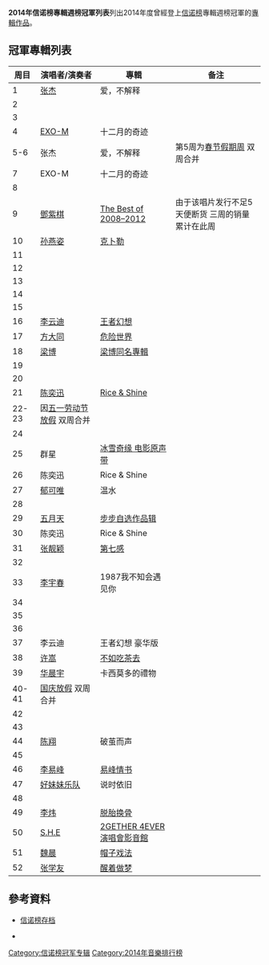 **2014年信诺榜專輯週榜冠軍列表**列出2014年度曾經登上[信诺榜](../Page/信诺榜.md "wikilink")專輯週榜冠軍的[專輯作品](../Page/音樂專輯.md "wikilink")。

## 冠軍專輯列表

| 周目    | 演唱者/演奏者                                                      | 專輯                                                                                  | 备注                                                            |
| ----- | ------------------------------------------------------------ | ----------------------------------------------------------------------------------- | ------------------------------------------------------------- |
| 1     | [张杰](https://zh.wikipedia.org/wiki/张杰_\(中国大陆歌手\) "wikilink") | 爱，不解释                                                                               |                                                               |
| 2     |                                                              |                                                                                     |                                                               |
| 3     |                                                              |                                                                                     |                                                               |
| 4     | [EXO-M](../Page/EXO-M.md "wikilink")                         | 十二月的奇迹                                                                              |                                                               |
| 5-6   | 张杰                                                           | 爱，不解释                                                                               | 第5周为[春节假期周](https://zh.wikipedia.org/wiki/春节 "wikilink") 双周合并 |
| 7     | EXO-M                                                        | 十二月的奇迹                                                                              |                                                               |
| 8     |                                                              |                                                                                     |                                                               |
| 9     | [鄧紫棋](https://zh.wikipedia.org/wiki/鄧紫棋 "wikilink")          | [The Best of 2008–2012](../Page/The_Best_of_2008–2012.md "wikilink")                | 由于该唱片发行不足5天便断货 三周的销量累计在此周                                     |
| 10    | [孙燕姿](../Page/孙燕姿.md "wikilink")                             | [克卜勒](../Page/克卜勒_\(孫燕姿專輯\).md "wikilink")                                          |                                                               |
| 11    |                                                              |                                                                                     |                                                               |
| 12    |                                                              |                                                                                     |                                                               |
| 13    |                                                              |                                                                                     |                                                               |
| 14    |                                                              |                                                                                     |                                                               |
| 15    |                                                              |                                                                                     |                                                               |
| 16    | [李云迪](../Page/李云迪.md "wikilink")                             | [王者幻想](https://zh.wikipedia.org/wiki/王者幻想 "wikilink")                               |                                                               |
| 17    | [方大同](https://zh.wikipedia.org/wiki/方大同 "wikilink")          | [危险世界](https://zh.wikipedia.org/wiki/危險世界_Dangerous_World "wikilink")               |                                                               |
| 18    | [梁博](../Page/梁博.md "wikilink")                               | [梁博同名專輯](https://zh.wikipedia.org/wiki/梁博同名專輯 "wikilink")                           |                                                               |
| 19    |                                                              |                                                                                     |                                                               |
| 20    |                                                              |                                                                                     |                                                               |
| 21    | [陈奕迅](https://zh.wikipedia.org/wiki/陈奕迅 "wikilink")          | [Rice & Shine](../Page/Rice_&_Shine.md "wikilink")                                  |                                                               |
| 22-23 | 因[五一劳动节放假](../Page/国际劳动节.md "wikilink") 双周合并                 |                                                                                     |                                                               |
| 24    |                                                              |                                                                                     |                                                               |
| 25    | 群星                                                           | [冰雪奇缘 电影原声带](../Page/冰雪奇緣_\(原聲帶\).md "wikilink")                                    |                                                               |
| 26    | 陈奕迅                                                          | Rice & Shine                                                                        |                                                               |
| 27    | [郁可唯](../Page/郁可唯.md "wikilink")                             | 温水                                                                                  |                                                               |
| 28    |                                                              |                                                                                     |                                                               |
| 29    | [五月天](../Page/五月天.md "wikilink")                             | [步步自选作品辑](https://zh.wikipedia.org/wiki/步步自選作品輯_The_Best_of_1999-2013 "wikilink")   |                                                               |
| 30    | 陈奕迅                                                          | Rice & Shine                                                                        |                                                               |
| 31    | [张靓颖](https://zh.wikipedia.org/wiki/张靓颖 "wikilink")          | [第七感](../Page/第七感_\(张靓颖专辑\).md "wikilink")                                          |                                                               |
| 32    |                                                              |                                                                                     |                                                               |
| 33    | [李宇春](../Page/李宇春.md "wikilink")                             | 1987我不知会遇见你                                                                         |                                                               |
| 34    |                                                              |                                                                                     |                                                               |
| 35    |                                                              |                                                                                     |                                                               |
| 36    |                                                              |                                                                                     |                                                               |
| 37    | 李云迪                                                          | 王者幻想 豪华版                                                                            |                                                               |
| 38    | [许嵩](../Page/许嵩.md "wikilink")                               | [不如吃茶去](../Page/不如吃茶去.md "wikilink")                                                |                                                               |
| 39    | [华晨宇](../Page/华晨宇.md "wikilink")                             | 卡西莫多的禮物                                                                             |                                                               |
| 40-41 | [国庆放假](../Page/中华人民共和国国庆节.md "wikilink") 双周合并                |                                                                                     |                                                               |
| 42    |                                                              |                                                                                     |                                                               |
| 43    |                                                              |                                                                                     |                                                               |
| 44    | [陈翔](../Page/陈翔.md "wikilink")                               | 破茧而声                                                                                |                                                               |
| 45    |                                                              |                                                                                     |                                                               |
| 46    | [李易峰](../Page/李易峰.md "wikilink")                             | [易峰情书](https://zh.wikipedia.org/wiki/易峰情书 "wikilink")                               |                                                               |
| 47    | [好妹妹乐队](../Page/好妹妹乐队.md "wikilink")                         | 说时依旧                                                                                |                                                               |
| 48    |                                                              |                                                                                     |                                                               |
| 49    | [李炜](../Page/李炜_\(快乐男声\).md "wikilink")                      | [脱胎换骨](https://zh.wikipedia.org/wiki/脱胎换骨 "wikilink")                               |                                                               |
| 50    | [S.H.E](../Page/S.H.E.md "wikilink")                         | [2GETHER 4EVER演唱會影音館](https://zh.wikipedia.org/wiki/2GETHER_4EVER演唱會影音館 "wikilink") |                                                               |
| 51    | [魏晨](../Page/魏晨.md "wikilink")                               | [帽子戏法](https://zh.wikipedia.org/wiki/帽子戏法 "wikilink")                               |                                                               |
| 52    | [张学友](../Page/张学友.md "wikilink")                             | [醒着做梦](https://zh.wikipedia.org/wiki/醒着做梦 "wikilink")                               |                                                               |

## 參考資料

  - [信诺榜存档](http://www.sino-chart.com/archive/2014.html)

<!-- end list -->

  -
[Category:信诺榜冠军专辑](https://zh.wikipedia.org/wiki/Category:信诺榜冠军专辑 "wikilink")
[Category:2014年音樂排行榜](https://zh.wikipedia.org/wiki/Category:2014年音樂排行榜 "wikilink")